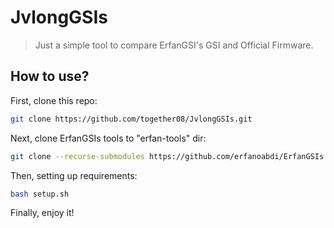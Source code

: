 # JvlongGSIs

> Just a simple tool to compare ErfanGSI's GSI and Official Firmware. 

## How to use?

First, clone this repo:

```bash
git clone https://github.com/together08/JvlongGSIs.git
```

Next, clone ErfanGSIs tools to "erfan-tools" dir:

```bash
git clone --recurse-submodules https://github.com/erfanoabdi/ErfanGSIs.git erfan-tools
```

Then, setting up requirements:

```bash
bash setup.sh
```

Finally, enjoy it!

